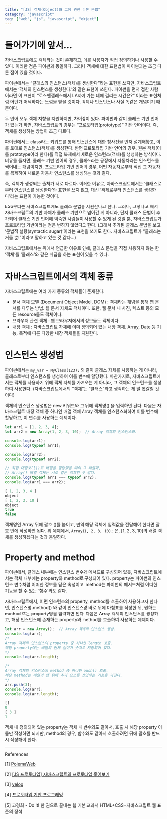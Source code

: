 ```yaml
---
title: "[JS] 객체(Object)와 그에 관한 기본 문법"
category: "javascript"
tag: ["web", "js", "javascript", "object"]
---
```


# 들어가기에 앞서…

자바스크립트에도 객체라는 것이 존재하고, 이를 사용자가 직접 정의하거나 사용할 수 있다. 이러한 점은 파이썬과 동일하다. 그러나 객체에 대한 표현법이 파이썬과는 조금 다른 점이 있을 것이다. 

파이썬에서는 “클래스의 인스턴스(객체)를 생성한다”라는 표현을 쓰지만, 자바스크립트에서는 ‘객체의 인스턴스를 생성한다.’와 같은 표현이 쓰인다. 파이썬을 먼저 접한 사람이라면 이 표현이 “로스엔젤레스에서 LA까지 가는 데에 걸리는 시간은?“ 이라는 표현처럼 어딘가 어색하다는 느낌을 받을 것이다. 객체나 인스턴스나 사실 똑같은 개념이기 때문이다. 

두 언어 모두 객체 지향을 지원하지만, 차이점이 있다. 파이썬과 같이 클래스 기반 언어가 있는가 하면, 자바스크립트의 경우는 “프로토타입(prototype)” 기반 언어이다. 즉, 객체를 생성하는 방법이 조금 다르다. 

파이썬에서는 class라는 키워드를 통해 인스턴스에 대한 청사진을 먼저 설계해놓고, 이를 토대로 인스턴스(객체)를 생성한다. 반면 프로토타입 기반 언어의 경우, 원본 객체(이를 prototype이라 한다)를 직접 복제해서 새로운 인스턴스(객체)를 생성하는 방식이다. 비유를 들자면, 클래스 기반 언어의 경우, 클래스라는 공장에서 자동차라는 인스턴스를 찍어내는 개념이지만, 프로토타입 기반 언어의 경우, 어떤 자동차로부터 직접 그 자동차를 복제하여 새로운 자동차 인스턴스를 생성하는 것과 같다. 

즉, 객체가 생성되는 출처가 서로 다르다. 이러한 이유로, 자바스크립트에서는 ‘클래스로부터 인스턴스를 생성한다’란 표현을 쓰지 않고, 대신 ‘객체로부터 인스턴스를 생성한다’라는 표현이 가능한 것이다. 

ES6부터는 자바스크립트에도 클래스 문법을 지원한다고 한다. 그러나, 그렇다고 해서 자바스크립트의 기반 자체가 클래스 기반으로 넘어간 게 아니라, 단지 클래스 문법이 추가되어 클래스 기반 언어에 익숙한 사람들이 사용할 수 있게 된 것일 뿐, 자바스크립트가 프로토타입 기반이라는 점은 변하지 않았다고 한다. (그래서 추가된 클래스 문법을 보고 ‘문법적 설탕(syntactic sugar)’이라는 표현을 쓰기도 한다. 자바스크립트가 “클래스는 거들 뿐!”이라고 말하고 있는 것 같다…)

자바스크립트에서는 위에서 언급한 이유로 인해, 클래스 문법을 직접 사용하지 않는 한 ‘객체’를 ‘클래스’와 같은 취급을 하는 표현이 있을 수 있다.

# 자바스크립트에서의 객체 종류

자바스크립트에는 여러 가지 종류의 객체들이 존재한다. 

- 문서 객체 모델 (Document Object Model, DOM) : 객체라는 개념을 통해 웹 문서를 다루는 방법. 웹 문서 자체도 객체이다. 또한, 웹 문서 내 사진, 텍스트 등의 모든 resource들도 객체이다.
- 브라우저 관련 객체 : 웹 브라우저에서의 정보들도 객체이다.
- 내장 객체 : 자바스크립트 자체에 이미 정의되어 있는 내장 객체. Array, Date 등 기능, 목적에 따른 다양한 내장 객체들을 지원한다.

# 인스턴스 생성법

파이썬에서는 `my_var = MyClass(123);` 와 같이 클래스 자체를 사용하는 게 아니라, 클래스로부터 인스턴스를 생성하여 이를 변수에 할당했다. 마찬가지로, 자바스크립트에서는 객체를 사용하기 위해 객체 자체를 가져오는 게 아니라, 그 객체의 인스턴스를 생성하여 사용한다. (자바스크립트에서의 “객체”는 “클래스”라고 생각하는 게 덜 헷갈릴 것이다) 

객체의 인스턴스 생성법은 new 키워드와 그 뒤에 객체명() 을 입력하면 된다. 다음은 자바스크립트 내장 객체 중 하나인 배열 객체 Array 객체를 인스턴스화하여 이를 변수에 할당하고, 이 변수를 사용하는 예제이다. 

```jsx
let arr1 = [1, 2, 3, 4];
let arr2 = new Array(1, 2, 3, 10);  // Array 객체의 인스턴스화.

console.log(arr1);
console.log(typeof arr1);

console.log(arr2);
console.log(typeof arr2);

// 직접 대괄호([])로 배열을 할당했을 때의 그 배열과, 
// Array() 배열 객체는 서로 같은 객체인 것 같다. 
console.log(typeof arr1 === typeof arr2);
console.log(arr1 === arr2);
```

```jsx
[ 1, 2, 3, 4 ]
object
[ 1, 2, 3, 10 ]
object
true
false
```

객체명인 Array 뒤에 괄호 ()를 붙이고, 만약 해당 객체에 입력값을 전달해야 한다면 괄호 안에 작성하면 된다. 위 예제에서, `Array(1, 2, 3, 10);` 은, [1, 2, 3, 10]의 배열 객체를 생성하겠다는 것과 동일하다. 

# Property and method

파이썬에서, 클래스 내부에는 인스턴스 변수와 메서드로 구성되어 있듯, 자바스크립트에서는 객체 내부에는 property와 method로 구성되어 있다. property는 파이썬의 인스턴스 변수처럼 어떠한 정보를 담은 속성이고, method는 파이썬의 메서드처럼 어떠한 기능을 할 수 있는 ‘함수’와도 같다. 

자바스크립트에서, 어떤 인스턴스의 property, method를 호출하여 사용하고자 한다면, 인스턴스명.method() 와 같이 인스턴스명 바로 뒤에 마침표를 작성한 뒤, 원하는 method 또는 property명을 입력하면 된다. 다음은 Array 객체의 인스턴스를 생성하고, 해당 인스턴스에 존재하는 property와 method를 호출하여 사용하는 예제이다. 

```jsx
let arr = new Array();  // Array 객체의 인스턴스 생성.
console.log(arr);  
/*
Array 객체의 인스턴스의 property 중 하나인 length 호출. 
해당 property에는 배열의 현재 길이가 숫자로 저장되어 있다. 
*/
console.log(arr.length);  

/*
Array 객체의 인스턴스의 method 중 하나인 push() 호출.
해당 method는 배열의 맨 뒤에 추가 요소를 삽입하는 기능을 가진다. 
*/
arr.push(3);
console.log(arr);
console.log(arr.length);
```

```jsx
[]
0
[ 3 ]
1
```

객체 내 정의되어 있는 property는 객체 내 변수와도 같아서, 호출 시 해당 property 이름만 작성하면 되지만, method의 경우, 함수와도 같아서 호출하려면 뒤에 괄호를 반드시 작성해야 한다. 


---
References

[1] [PoiemaWeb](https://poiemaweb.com/js-object)

[2] [[JS 프로토타입] 자바스크립트의 프로토타입 훑어보기](https://evan-moon.github.io/2019/10/23/js-prototype/)

[3] [velog](https://velog.io/@huurray/Javascript는-프로토타입-기반-언어이다)

[4] [프로토타입 기반 프로그래밍](https://ko.wikipedia.org/wiki/프로토타입_기반_프로그래밍)

[5] 고경희 - Do it! 한 권으로 끝내는 웹 기본 교과서 HTML+CSS+자바스크립트 웹 표준의 정석

